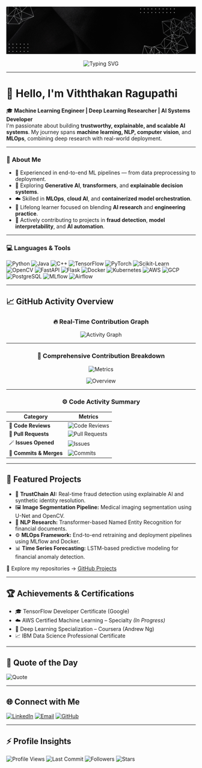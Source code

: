 <!-- 🎯 Banner -->
![github-banner](https://github.com/RViththakan/RViththakan/blob/main/Black%20and%20Yellow%20Web%20Developer%20LinkedIn%20Banner.png)

<div align="center">
  
![Typing SVG](https://readme-typing-svg.herokuapp.com?font=Fira+Code&weight=700&pause=1000&color=8B5CF6&vCenter=true&width=480&lines=Machine+Learning+Engineer;Deep+Learning+Researcher;AI+System+Architect;Building+Trustworthy+AI)

</div>

---

# 👋 Hello, I'm **Viththakan Ragupathi**

🎓 **Machine Learning Engineer | Deep Learning Researcher | AI Systems Developer**  
I'm passionate about building **trustworthy, explainable, and scalable AI systems**. My journey spans **machine learning, NLP, computer vision**, and **MLOps**, combining deep research with real-world deployment.  

---

### 🤖 **About Me**
- 💼 Experienced in end-to-end ML pipelines — from data preprocessing to deployment.  
- 🔭 Exploring **Generative AI**, **transformers**, and **explainable decision systems**.  
- ☁️ Skilled in **MLOps**, **cloud AI**, and **containerized model orchestration**.  
- 🌱 Lifelong learner focused on blending **AI research** and **engineering practice**.  
- 📘 Actively contributing to projects in **fraud detection**, **model interpretability**, and **AI automation**.  

---

### 💻 **Languages & Tools**
![Python](https://img.shields.io/badge/Python-3776AB?style=flat-square&logo=python&logoColor=white)
![Java](https://img.shields.io/badge/Java-ED8B00?style=flat-square&logo=openjdk&logoColor=white)
![C++](https://img.shields.io/badge/C++-00599C?style=flat-square&logo=c%2B%2B&logoColor=white)
![TensorFlow](https://img.shields.io/badge/TensorFlow-FF6F00?style=flat-square&logo=tensorflow&logoColor=white)
![PyTorch](https://img.shields.io/badge/PyTorch-EE4C2C?style=flat-square&logo=pytorch&logoColor=white)
![Scikit-Learn](https://img.shields.io/badge/ScikitLearn-F7931E?style=flat-square&logo=scikit-learn&logoColor=white)
![OpenCV](https://img.shields.io/badge/OpenCV-27338e?style=flat-square&logo=opencv&logoColor=white)
![FastAPI](https://img.shields.io/badge/FastAPI-009688?style=flat-square&logo=fastapi&logoColor=white)
![Flask](https://img.shields.io/badge/Flask-000000?style=flat-square&logo=flask&logoColor=white)
![Docker](https://img.shields.io/badge/Docker-2496ED?style=flat-square&logo=docker&logoColor=white)
![Kubernetes](https://img.shields.io/badge/Kubernetes-326ce5?style=flat-square&logo=kubernetes&logoColor=white)
![AWS](https://img.shields.io/badge/AWS-232F3E?style=flat-square&logo=amazon-aws&logoColor=white)
![GCP](https://img.shields.io/badge/GCP-4285F4?style=flat-square&logo=google-cloud&logoColor=white)
![PostgreSQL](https://img.shields.io/badge/PostgreSQL-336791?style=flat-square&logo=postgresql&logoColor=white)
![MLflow](https://img.shields.io/badge/MLflow-0194E2?style=flat-square&logo=mlflow&logoColor=white)
![Airflow](https://img.shields.io/badge/Airflow-017CEE?style=flat-square&logo=apache-airflow&logoColor=white)

---

## 📈 **GitHub Activity Overview**

<div align="center">

### 🔥 Real-Time Contribution Graph  
![Activity Graph](https://github-readme-activity-graph.vercel.app/graph?username=RViththakan&bg_color=0D1117&color=8B5CF6&line=FF007F&point=FFFFFF&area=true&hide_border=true)

---

### 🧩 **Comprehensive Contribution Breakdown**
![Metrics](https://github-readme-stats.vercel.app/api?username=RViththakan&show_icons=true&include_all_commits=true&count_private=true&theme=radical&hide_border=true&rank_icon=github)

![Overview](https://github-contributor-stats.vercel.app/api?username=RViththakan&limit=5&theme=radical&combine_all_yearly_contributions=true&hide_border=true)

---

### ⚙️ **Code Activity Summary**
| Category | Metrics |
|-----------|----------|
| 💬 **Code Reviews** | ![Code Reviews](https://github-readme-stats.vercel.app/api?username=RViththakan&custom_title=Code%20Reviews&show_icons=true&count_private=true&hide_border=true&theme=radical) |
| 🧠 **Pull Requests** | ![Pull Requests](https://github-profile-summary-cards.vercel.app/api/cards/productive-time?username=RViththakan&theme=radical) |
| 🪄 **Issues Opened** | ![Issues](https://github-profile-summary-cards.vercel.app/api/cards/issues?username=RViththakan&theme=radical) |
| 🧩 **Commits & Merges** | ![Commits](https://github-profile-summary-cards.vercel.app/api/cards/repos-per-language?username=RViththakan&theme=radical) |

</div>

---

## 🚀 **Featured Projects**
- 🧠 **TrustChain AI:** Real-time fraud detection using explainable AI and synthetic identity resolution.  
- 🖼 **Image Segmentation Pipeline:** Medical imaging segmentation using U-Net and OpenCV.  
- 💬 **NLP Research:** Transformer-based Named Entity Recognition for financial documents.  
- ⚙️ **MLOps Framework:** End-to-end retraining and deployment pipelines using MLflow and Docker.  
- 📊 **Time Series Forecasting:** LSTM-based predictive modeling for financial anomaly detection.  

🔗 Explore my repositories → [GitHub Projects](https://github.com/RViththakan?tab=repositories)

---

## 🏆 **Achievements & Certifications**
- 🎓 TensorFlow Developer Certificate (Google)  
- ☁️ AWS Certified Machine Learning – Specialty *(In Progress)*  
- 🤖 Deep Learning Specialization – Coursera (Andrew Ng)  
- 📈 IBM Data Science Professional Certificate  

---

## 💬 **Quote of the Day**
![Quote](https://quotes-github-readme.vercel.app/api?type=horizontal&theme=radical)

---

## 🌐 **Connect with Me**
[![LinkedIn](https://img.shields.io/badge/LinkedIn-0077B5?style=flat-square&logo=linkedin&logoColor=white)](https://linkedin.com/in/rviththakan)
[![Email](https://img.shields.io/badge/Email-D14836?style=flat-square&logo=gmail&logoColor=white)](mailto:r.viththakan@hotmail.com)
[![GitHub](https://img.shields.io/badge/GitHub-181717?style=flat-square&logo=github&logoColor=white)](https://github.com/RViththakan)

---

## ⚡ **Profile Insights**
![Profile Views](https://komarev.com/ghpvc/?username=RViththakan&color=8B5CF6&style=flat-square)
![Last Commit](https://img.shields.io/github/last-commit/RViththakan/RViththakan?style=flat-square&color=FF007F)
![Followers](https://img.shields.io/github/followers/RViththakan?style=flat-square&color=blue)
![Stars](https://img.shields.io/github/stars/RViththakan?style=flat-square&color=yellow)
